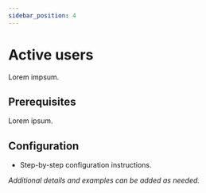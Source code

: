 ```yaml
---
sidebar_position: 4
---
```


# Active users  

Lorem impsum.

## Prerequisites

Lorem ipsum.

## Configuration

- Step-by-step configuration instructions.

_Additional details and examples can be added as needed._